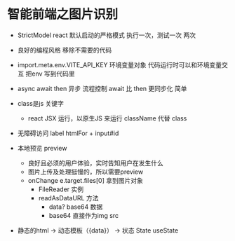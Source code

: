 # 智能前端之图片识别

- StrictModel react 默认启动的严格模式
  执行一次，测试一次 两次
- 良好的编程风格
  移除不需要的代码 
- import.meta.env.VITE_API_KEY 环境变量对象
  代码运行时可以和环境变量交互
  把env 写到代码里
- async await 
  then
  异步
  流程控制
  await 比 then 更同步化 简单
- class是js 关键字
  - react JSX 运行，以原生JS 来运行
  className 代替 class
- 无障碍访问
  label htmlFor + input#id
- 本地预览 preview
  - 良好且必须的用户体验，实时告知用户在发生什么
  - 图片上传及处理挺慢的，所以需要preview 
  - onChange
    e.target.files[0] 拿到图片对象
    - FileReader 实例
    - readAsDataURL 方法
      - data? base64 数据 
      - base64 直接作为img src

- 静态的html -> 动态模板（{data}） -> 状态 State useState 